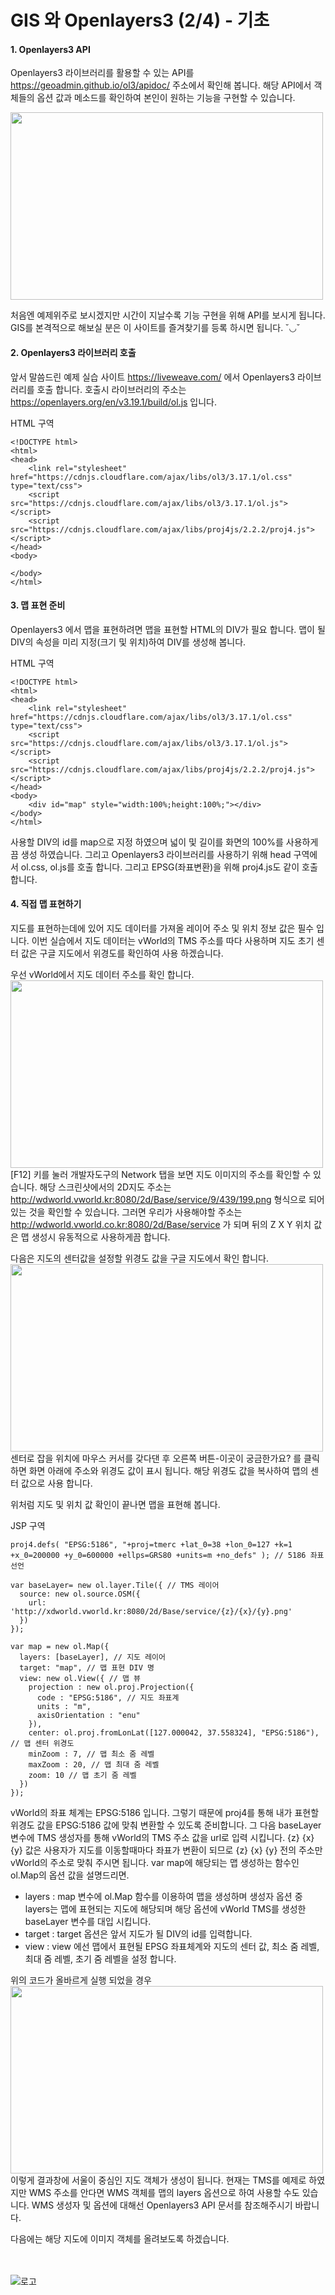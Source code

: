 GIS 와 Openlayers3 (2/4) - 기초
=======================

#### 1. Openlayers3 API

Openlayers3 라이브러리를 활용할 수 있는 API를 https://geoadmin.github.io/ol3/apidoc/ 주소에서
확인해 봅니다. 해당 API에서 객체들의 옵션 값과 메소드를 확인하여 본인이 원하는 기능을 구현할 수 있습니다.

<img src="https://github.com/macontents/macontents.github.io/blob/master/images/2019-07-17-GIS-1-1.JPG?raw=true" width="500" height="300"><br>

처음엔 예제위주로 보시겠지만 시간이 지날수록 기능 구현을 위해 API를 보시게 됩니다.
GIS를 본격적으로 해보실 분은 이 사이트를 즐겨찾기를 등록 하시면 됩니다. ˘◡˘ 

#### 2. Openlayers3 라이브러리 호출

앞서 말씀드린 예제 실습 사이트 https://liveweave.com/ 에서 Openlayers3 라이브러리를 호출 합니다.
호출시 라이브러리의 주소는 https://openlayers.org/en/v3.19.1/build/ol.js 입니다.

HTML 구역
````
<!DOCTYPE html>
<html>
<head>
	<link rel="stylesheet" href="https://cdnjs.cloudflare.com/ajax/libs/ol3/3.17.1/ol.css" type="text/css">
    <script src="https://cdnjs.cloudflare.com/ajax/libs/ol3/3.17.1/ol.js"></script>
    <script src="https://cdnjs.cloudflare.com/ajax/libs/proj4js/2.2.2/proj4.js"></script>
</head>
<body>

</body>
</html>
````

#### 3. 맵 표현 준비
Openlayers3 에서 맵을 표현하려면 맵을 표현할 HTML의 DIV가 필요 합니다.
맵이 될 DIV의 속성을 미리 지정(크기 및 위치)하여 DIV를 생성해 봅니다.

HTML 구역
````
<!DOCTYPE html>
<html>
<head>
	<link rel="stylesheet" href="https://cdnjs.cloudflare.com/ajax/libs/ol3/3.17.1/ol.css" type="text/css">
    <script src="https://cdnjs.cloudflare.com/ajax/libs/ol3/3.17.1/ol.js"></script>
    <script src="https://cdnjs.cloudflare.com/ajax/libs/proj4js/2.2.2/proj4.js"></script>
</head>
<body>
	<div id="map" style="width:100%;height:100%;"></div>
</body>
</html>
````

사용할 DIV의 id를 map으로 지정 하였으며 넓이 및 길이를 화면의 100%를 사용하게끔 생성 하였습니다.
그리고 Openlayers3 라이브러리를 사용하기 위해 head 구역에서 ol.css, ol.js를 호출 합니다. 그리고 EPSG(좌표변환)을 위해 proj4.js도 같이 호출 합니다.


#### 4. 직접 맵 표현하기
지도를 표현하는데에 있어 지도 데이터를 가져올 레이어 주소 및 위치 정보 값은 필수 입니다.
이번 실습에서 지도 데이터는 vWorld의 TMS 주소를 따다 사용하며 지도 초기 센터 값은
구글 지도에서 위경도를 확인하여 사용 하겠습니다.

우선 vWorld에서 지도 데이터 주소를 확인 합니다.
<img src="https://github.com/macontents/macontents.github.io/blob/master/images/2019-07-17-GIS-4-1.JPG?raw=true" width="500" height="300"><br>
[F12] 키를 눌러 개발자도구의 Network 탭을 보면 지도 이미지의 주소를 확인할 수 있습니다.
해당 스크린샷에서의 2D지도 주소는 http://wdworld.vworld.kr:8080/2d/Base/service/9/439/199.png 형식으로 되어 있는 것을 확인할 수 있습니다.
그러면 우리가 사용해야할 주소는 http://wdworld.vworld.co.kr:8080/2d/Base/service 가 되며 뒤의 Z X Y 위치 값은 맵 생성시 유동적으로 사용하게끔 합니다.

다음은 지도의 센터값을 설정할 위경도 값을 구글 지도에서 확인 합니다.
<img src="https://github.com/macontents/macontents.github.io/blob/master/images/2019-07-17-GIS-4-2.JPG?raw=true" width="500" height="300"><br>
센터로 잡을 위치에 마우스 커서를 갖다댄 후 오른쪽 버튼-이곳이 궁금한가요? 를 클릭하면 화면 아래에 주소와 위경도 값이 표시 됩니다.
해당 위경도 값을 복사하여 맵의 센터 값으로 사용 합니다.

위처럼 지도 및 위치 값 확인이 끝나면 맵을 표현해 봅니다.

JSP 구역
````
proj4.defs( "EPSG:5186", "+proj=tmerc +lat_0=38 +lon_0=127 +k=1 +x_0=200000 +y_0=600000 +ellps=GRS80 +units=m +no_defs" ); // 5186 좌표선언

var baseLayer= new ol.layer.Tile({ // TMS 레이어
  source: new ol.source.OSM({
    url: 'http://xdworld.vworld.kr:8080/2d/Base/service/{z}/{x}/{y}.png'
  }) 
});

var map = new ol.Map({
  layers: [baseLayer], // 지도 레이어
  target: "map", // 맵 표현 DIV 명
  view: new ol.View({ // 맵 뷰
    projection : new ol.proj.Projection({
      code : "EPSG:5186", // 지도 좌표계
      units : "m",
      axisOrientation : "enu"
    }),
    center: ol.proj.fromLonLat([127.000042, 37.558324], "EPSG:5186"), // 맵 센터 위경도
    minZoom : 7, // 맵 최소 줌 레벨
    maxZoom : 20, // 맵 최대 줌 레벨
    zoom: 10 // 맵 초기 줌 레벨
  })
});
````

vWorld의 좌표 체계는 EPSG:5186 입니다. 그렇기 때문에 proj4를 통해 내가 표현할 위경도 값을 EPSG:5186 값에 맞춰 변환할 수 있도록 준비합니다.
그 다음 baseLayer 변수에 TMS 생성자를 통해 vWorld의 TMS 주소 값을 url로 입력 시킵니다. {z} {x} {y} 값은 사용자가 지도를 이동할때마다
좌표가 변환이 되므로 {z} {x} {y} 전의 주소만 vWorld의 주소로 맞춰 주시면 됩니다.
var map에 해당되는 맵 생성하는 함수인 ol.Map의 옵션 값을 설명드리면.
- layers : map 변수에 ol.Map 함수를 이용하여 맵을 생성하며 생성자 옵션 중 layers는 맵에 표현되는 지도에 해당되며 해당 옵션에
vWorld TMS를 생성한 baseLayer 변수를 대입 시킵니다.
- target : target 옵션은 앞서 지도가 될 DIV의 id를 입력합니다.
- view : view 에선 맵에서 표현될 EPSG 좌표체계와 지도의 센터 값, 최소 줌 레벨, 최대 줌 레벨, 초기 줌 레벨을 설정 합니다.

위의 코드가 올바르게 실행 되었을 경우
<img src="https://github.com/macontents/macontents.github.io/blob/master/images/2019-07-17-GIS-4-3.JPG?raw=true" width="500" height="300"><br>
이렇게 결과창에 서울이 중심인 지도 객체가 생성이 됩니다.
현재는 TMS를 예제로 하였지만 WMS 주소를 안다면 WMS 객체를 맵의 layers 옵션으로 하여 사용할 수도 있습니다.
WMS 생성자 및 옵션에 대해선 Openlayers3 API 문서를 참조해주시기 바랍니다.

다음에는 해당 지도에 이미지 객체를 올려보도록 하겠습니다.

<br><br>
![로고](https://macontents.github.io/images/markany.png)

<div class="fb-comments" data-href="https://macontents.github.io/2019-05-28-Docker 용 - 설치.md" data-width="700" data-numposts="10"></div>
